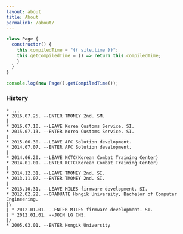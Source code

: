 ```yaml
---
layout: about
title: About
permalink: /about/
---
```


``` javascript
class Page {
  constructor() {
    this.compiledTime = "{{ site.time }}";
    this.getCompiledTime = () => return this.compiledTime;
    }
  }
}

console.log(new Page().getCompiledTime());

```

### History

``` shell
* ...
* 2016.07.25. --ENTER TMONEY 2nd. SM.
|
* 2016.07.10. --LEAVE Korea Customs Service. SI.
* 2015.07.13. --ENTER Korea Customs Service. SI.
|
* 2015.06.30. --LEAVE AFC Solution development.
* 2014.07.07. --ENTER AFC Solution development.
|
* 2014.06.20. --LEAVE KCTC(Korean Combat Training Center)
* 2014.01.01. --ENTER KCTC(Korean Combat Training Center)
|
* 2014.12.31. --LEAVE TMONEY 2nd. SI.
* 2013.11.07. --ENTER TMONEY 2nd. SI.
|
* 2013.10.31. --LEAVE MILES firmware development. SI.
* 2012.02.22. --GRADUATE Hongik University, Bachelor of Computer Engineering.
|\
| * 2012.01.01. --ENTER MILES firmware development. SI.
| * 2012.01.01. --JOIN LG CNS.
|/
* 2005.03.01. --ENTER Hongik University
```

<script>
    var curDate = new Date();
    var chmunk = Math.ceil((curDate-new Date(2010, 01-1, 12))/1000/*millisec to sec*//60/*sec to min*//60/*min to hour*//24/*hour to day*/);
    var merryGoAround = Math.ceil((curDate-new Date(2017, 09-1, 16))/1000/*millisec to sec*//60/*sec to min*//60/*min to hour*//24/*hour to day*/);
    var myBean = Math.ceil((curDate-new Date(2018, 12-1, 20))/1000/*millisec to sec*//60/*sec to min*//60/*min to hour*//24/*hour to day*/);
    var myBeanSprout = Math.ceil((curDate-new Date(2019, 09-1, 20))/1000/*millisec to sec*//60/*sec to min*//60/*min to hour*//24/*hour to day*/);

    function appendDday(id, day) {
      var element = '';
      element += '<div>';
      element += '<span class="kd">const</span> ';
      element += '<span class="nx">' + id + '</span> ';
      element += '<span class="o">=</span> ';
      element += '<span class="mo">' + day + '</span>';
      element += '<span class="err">;</span>';
      element += '</div>';
      $('.highlight code').eq(0).append(element);      
    }
    appendDday('chmunk'       , chmunk);
    appendDday('merryGoAround', merryGoAround);
    appendDday('myBean'       , myBean);
    appendDday('myBeanSprout' , myBeanSprout);
</script>
